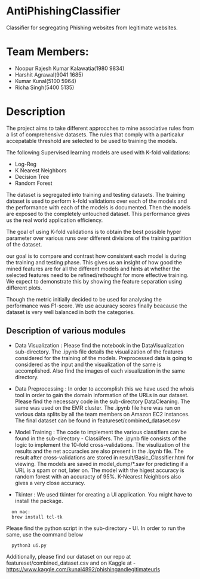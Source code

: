 # AntiPhishingClassifier
Classifier for segregating Phishing websites from legitimate websites.

# Team Members:
* Noopur Rajesh Kumar Kalawatia(1980 9834)
* Harshit Agrawal(9041 1685)
* Kumar Kunal(5100 5964)
* Richa Singh(5400 5135)

# Description
The project aims to take different approcches to mine associative rules from a list of comprehensive datasets.
The rules that comply with a particalur accepatable threshold are selected to be used to training the models.

The following Supervised learning models are used with K-fold validations:
* Log-Reg
* K Nearest Neighbors
* Decision Tree
* Random Forest

The dataset is segregated into training and testing datasets.
The training dataset is used to perform k-fold validations over 
each of the models and the performance with each of the models
is documented. Then the models are exposed to the completely 
untouched dataset. This performance gives us the real world 
application efficiency. 

The goal of using K-fold validations is to obtain the best possible
hyper parameter over various runs over different divisions of the training 
partition of the dataset.

our goal is to compare and contrast how consistent each model is during the
training and testing phase. This gives us an insight of how good the mined features
are for all the different models and hints at whether the selected features need to
be refined/rethought for more effective training. We expect to demonstrate this by
showing the feature separation using different plots.

Though the metric initially decided to be used for analysing the performance was F1-score.
We use acuuracy scores finally beacause the dataset is very well balanced in both the categories.

## Description of various modules

* Data Visualization : Please find the notebook in the DataVisualization sub-directory. The .ipynb file details the visualization of the features considered for the training of the models. Preprocessed data is going to considered as the input and the visualization of the same is accomplished. Also find the images of each visualization in the same directory.

* Data Preprocessing : In order to accomplish this we have used the whois tool in order to gain the domain information of the URLs in our dataset. Please find the necessary code in the sub-directory DataCleaning. The same was used on the EMR cluster. The .ipynb file here was run on various data splits by all the team members on Amazon EC2 instances. The final dataset can be found in featureset/combined_dataset.csv

* Model Training : The code to implement the various classifiers can be found in the sub-directory - Classiifers. The .ipynb file consists of the logic to implement the 10-fold cross-validations. The visulization of the results and the net accuracies are also present in the .ipynb file.
The result after cross-validations are stored in result/Basic_Classifier.html for viewing.
The models are saved in model_dump/*.sav for predicting if a URL is a spam or not, later on. The model with the higest accuracy is random forest with an accuracty of 95%. K-Nearest Neighbors also gives a very close accuracy.

* Tkinter : We used tkinter for creating a UI application. You might have to install the package.

```
  on mac: 
  brew install tcl-tk
```

Please find the python script in the sub-directory - UI.
In order to run the same, use the command below

```
  python3 ui.py
```

Additionally, please find our dataset on our repo at featureset/combined_dataset.csv
and on Kaggle at - https://www.kaggle.com/kunal4892/phishingandlegitimateurls

